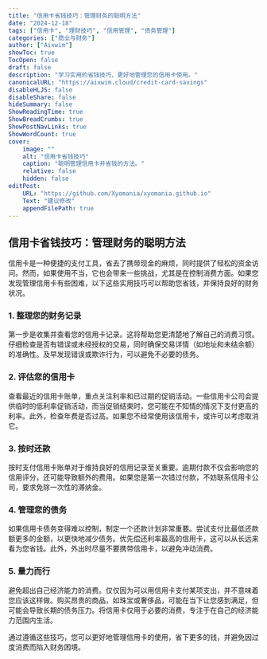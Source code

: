 ```yaml
---
title: "信用卡省钱技巧：管理财务的聪明方法"
date: "2024-12-18"
tags: ["信用卡", "理财技巧", "信用管理", "债务管理"]
categories: ["商业与财务"]
author: ["Aixwim"]
showToc: true
TocOpen: false
draft: false
description: "学习实用的省钱技巧，更好地管理您的信用卡使用。"
canonicalURL: "https://aixwim.cloud/credit-card-savings"
disableHLJS: false
disableShare: false
hideSummary: false
ShowReadingTime: true
ShowBreadCrumbs: true
ShowPostNavLinks: true
ShowWordCount: true
cover:
    image: ""
    alt: "信用卡省钱技巧"
    caption: "聪明管理信用卡并省钱的方法。"
    relative: false
    hidden: false
editPost:
    URL: "https://github.com/Xyomania/xyomania.github.io"
    Text: "建议修改"
    appendFilePath: true
---
```


## 信用卡省钱技巧：管理财务的聪明方法

信用卡是一种便捷的支付工具，省去了携带现金的麻烦，同时提供了轻松的资金访问。然而，如果使用不当，它也会带来一些挑战，尤其是在控制消费方面。如果您发现管理信用卡有些困难，以下这些实用技巧可以帮助您省钱，并保持良好的财务状况。

### **1. 整理您的财务记录**

第一步是收集并查看您的信用卡记录。这将帮助您更清楚地了解自己的消费习惯。仔细检查是否有错误或未经授权的交易，同时确保交易详情（如地址和未结余额）的准确性。及早发现错误或欺诈行为，可以避免不必要的债务。

### **2. 评估您的信用卡**

查看最近的信用卡账单，重点关注利率和已过期的促销活动。一些信用卡公司会提供临时的低利率促销活动，而当促销结束时，您可能在不知情的情况下支付更高的利率。此外，检查年费是否过高。如果您不经常使用该信用卡，或许可以考虑取消它。

### **3. 按时还款**

按时支付信用卡账单对于维持良好的信用记录至关重要。逾期付款不仅会影响您的信用评分，还可能导致额外的费用。如果您是第一次错过付款，不妨联系信用卡公司，要求免除一次性的滞纳金。

### **4. 管理您的债务**

如果信用卡债务变得难以控制，制定一个还款计划非常重要。尝试支付比最低还款额更多的金额，以更快地减少债务。优先偿还利率最高的信用卡，这可以从长远来看为您省钱。此外，外出时尽量不要携带信用卡，以避免冲动消费。

### **5. 量力而行**

避免超出自己经济能力的消费。仅仅因为可以用信用卡支付某项支出，并不意味着您应该这样做。购买昂贵的商品，如珠宝或奢侈品，可能在当下让您感到满足，但可能会导致长期的债务压力。将信用卡仅用于必要的消费，专注于在自己的经济能力范围内生活。

通过遵循这些技巧，您可以更好地管理信用卡的使用，省下更多的钱，并避免因过度消费而陷入财务困境。
